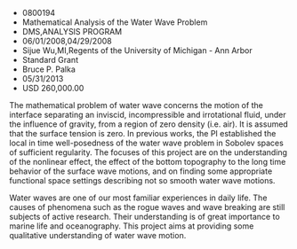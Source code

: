 
* 0800194
* Mathematical Analysis of the Water Wave Problem
* DMS,ANALYSIS PROGRAM
* 06/01/2008,04/29/2008
* Sijue Wu,MI,Regents of the University of Michigan - Ann Arbor
* Standard Grant
* Bruce P. Palka
* 05/31/2013
* USD 260,000.00



The mathematical problem of water wave concerns the motion of the interface
separating an inviscid, incompressible and irrotational fluid, under the
influence of gravity, from a region of zero density (i.e. air). It is assumed
that the surface tension is zero. In previous works, the PI established the
local in time well-posedness of the water wave problem in Sobolev spaces of
sufficient regularity. The focuses of this project are on the understanding of
the nonlinear effect, the effect of the bottom topography to the long time
behavior of the surface wave motions, and on finding some appropriate functional
space settings describing not so smooth water wave motions.

Water waves are one of our most familiar experiences in daily life. The causes
of phenomena such as the rogue waves and wave breaking are still subjects of
active research. Their understanding is of great importance to marine life and
oceanography. This project aims at providing some qualitative understanding of
water wave motion.
